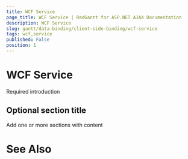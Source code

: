 ```yaml
---
title: WCF Service
page_title: WCF Service | RadGantt for ASP.NET AJAX Documentation
description: WCF Service
slug: gantt/data-binding/client-side-binding/wcf-service
tags: wcf,service
published: False
position: 1
---
```


# WCF Service



Required introduction

## Optional section title

Add one or more sections with content

# See Also
